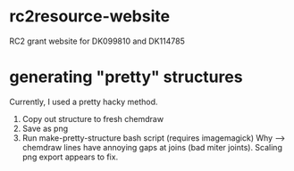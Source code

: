 # rc2resource-website
RC2 grant website for DK099810 and DK114785

# generating "pretty" structures
Currently, I used a pretty hacky method.
1) Copy out structure to fresh chemdraw
2) Save as png
3) Run make-pretty-structure bash script (requires imagemagick)
Why --> chemdraw lines have annoying gaps at joins (bad miter joints). Scaling png export appears to fix.
